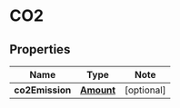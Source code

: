 # CO2

## Properties

Name | Type | Note
---- | ---- | ----
**co2Emission** | [**Amount**](Amount.md) | [optional] 

